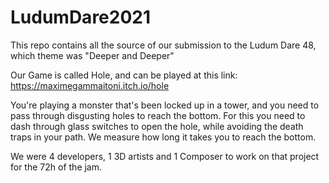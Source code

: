# LudumDare2021

This repo contains all the source of our submission to the Ludum Dare 48, which theme was "Deeper and Deeper"

Our Game is called Hole, and can be played at this link: https://maximegammaitoni.itch.io/hole

You're playing a monster that's been locked up in a tower, and you need to pass through disgusting holes to reach the bottom. 
For this you need to dash through glass switches to open the hole, while avoiding the death traps in your path. We measure how long it takes you to reach the bottom.

We were 4 developers, 1 3D artists and 1 Composer to work on that project for the 72h of the jam. 
